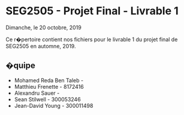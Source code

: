 # SEG2505 - Projet Final - Livrable 1
Dimanche, le 20 octobre, 2019

Ce r�pertoire contient nos fichiers pour le livrable 1 du projet final de SEG2505 en automne, 2019.

## �quipe
* Mohamed Reda Ben Taleb -
* Matthieu Frenette - 8172416
* Alexandru Sauer -
* Sean Stilwell - 300053246
* Jean-David Young - 300011498
